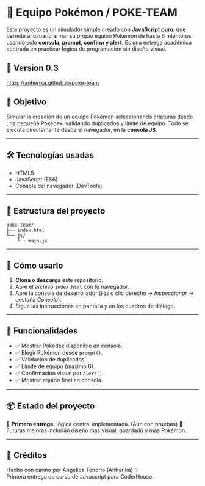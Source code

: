 
# 🤖 Equipo Pokémon / POKE-TEAM

Este proyecto es un simulador simple creado con **JavaScript puro**, que permite al usuario armar su propio equipo Pokémon de hasta 6 miembros usando solo **consola, prompt, confirm y alert**. Es una entrega académica centrada en practicar lógica de programación sin diseño visual.


## 🚀 Version 0.3
https://anherika.github.io/poke-team

## 🎯 Objetivo

Simular la creación de un equipo Pokémon seleccionando criaturas desde una pequeña Pokédex, validando duplicados y límite de equipo. Todo se ejecuta directamente desde el navegador, en la **consola JS**.

---

## 🛠️ Tecnologías usadas

- HTML5
- JavaScript (ES6)
- Consola del navegador (DevTools)

---

## 📂 Estructura del proyecto
```
poke-team/
├── index.html
└── js/
    └── main.js
```

---

## 🚀 Cómo usarlo

1. **Clona o descarga** este repositorio.
2. Abre el archivo `index.html` con tu navegador.
3. Abre la consola de desarrollador (`F12` o clic derecho → *Inspeccionar* → pestaña *Consola*).
4. Sigue las instrucciones en pantalla y en los cuadros de diálogo.

---

## 🔄 Funcionalidades

- ✅ Mostrar Pokédex disponible en consola.
- ✅ Elegir Pokémon desde `prompt()`.
- ✅ Validación de duplicados.
- ✅ Límite de equipo (máximo 6).
- ✅ Confirmación visual por `alert()`.
- ✅ Mostrar equipo final en consola.

---

## 📦 Estado del proyecto

🔸 **Primera entrega:** lógica central implementada.  (Aún con pruebas)
🔸 Futuras mejoras incluirán diseño más visual, guardado y más Pokémon.

---

## 📜 Créditos

Hecho con cariño por Angelica Tenorio (Anherika) ✨  
Primera entrega de curso de Javascript para CoderHouse.
